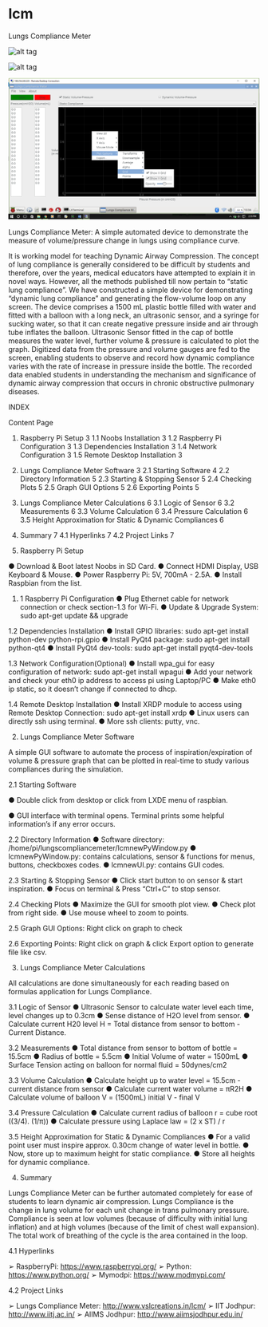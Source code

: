 # lcm
Lungs Compliance Meter

![alt tag](https://github.com/vsl-tech/lcm/blob/master/screen0.png)

![alt tag](https://github.com/vsl-tech/lcm/blob/master/screen2.png)

![alt tag](https://github.com/vsl-tech/lcm/blob/master/screen3.png)

Lungs Compliance Meter: A simple automated device to demonstrate the measure of volume/pressure change in lungs using compliance curve.

 


It is working model for teaching Dynamic Airway Compression. The concept of lung compliance is generally considered to be difficult by students and therefore, over the years, medical educators have attempted to explain it in novel ways. However, all the methods published till now pertain to “static lung compliance”. We have constructed a simple device for demonstrating “dynamic lung compliance” and generating the flow-volume loop on any screen. The device comprises a 1500 mL plastic bottle filled with water and fitted with a balloon with a long neck, an ultrasonic sensor, and a syringe for sucking water, so that it can create negative pressure inside and air through tube inflates the balloon. Ultrasonic Sensor fitted in the cap of bottle measures the water level, further volume & pressure is calculated to plot the graph. Digitized data from the pressure and volume gauges are fed to the screen, enabling students to observe and record how dynamic compliance varies with the rate of increase in pressure inside the bottle. The recorded data enabled students in understanding the mechanism and significance of dynamic airway compression that occurs in chronic obstructive pulmonary diseases.

INDEX

Content	Page
1. Raspberry Pi Setup	3
   1.1 Noobs Installation	3
   1.2 Raspberry Pi Configuration	3
   1.3 Dependencies Installation	3
   1.4 Network Configuration	3
   1.5 Remote Desktop Installation	3
2. Lungs Compliance Meter Software	3
   2.1 Starting Software	4
   2.2 Directory Information	5
   2.3 Starting & Stopping Sensor	5
   2.4 Checking Plots	5
   2.5 Graph GUI Options	5
   2.6 Exporting Points	5
3. Lungs Compliance Meter Calculations	6
   3.1 Logic of Sensor	6
   3.2 Measurements	6
   3.3 Volume Calculation	6
   3.4 Pressure Calculation	6
   3.5 Height Approximation for Static & Dynamic Compliances	6
4. Summary	7
   4.1 Hyperlinks	7
   4.2 Project Links	7





1. Raspberry Pi Setup

●	Download & Boot latest Noobs in SD Card.
●	Connect HDMI Display, USB Keyboard & Mouse.
●	Power Raspberry Pi: 5V, 700mA - 2.5A.
●	Install Raspbian from the list.

1. 1 Raspberry Pi Configuration
●	Plug Ethernet cable for network connection or check section-1.3 for Wi-Fi.
●	Update & Upgrade System: sudo apt-get update && upgrade

1.2 Dependencies Installation
●	Install GPIO libraries: sudo apt-get install python-dev python-rpi.gpio
●	Install PyQt4 package: sudo apt-get install python-qt4
●	Install PyQt4 dev-tools: sudo apt-get install pyqt4-dev-tools

1.3 Network Configuration(Optional)
●	Install wpa_gui for easy configuration of network: sudo apt-get install wpagui
●	Add your network and check your eth0 ip address to access pi using Laptop/PC
●	Make eth0 ip static, so it doesn’t change if connected to dhcp.

1.4 Remote Desktop Installation
●	Install XRDP module to access using Remote Desktop Connection:
            sudo apt-get install xrdp
●	Linux users can directly ssh using terminal.
●	More ssh clients: putty, vnc.




2. Lungs Compliance Meter Software

A simple GUI software to automate the process of inspiration/expiration of volume & pressure graph that can be plotted in real-time to study various compliances during the simulation.







2.1 Starting Software

●	Double click from desktop or click from LXDE menu of raspbian.
 


●	GUI interface with terminal opens. Terminal prints some helpful information’s if any error occurs.
 



2.2 Directory Information
●	Software directory: /home/pi/lungscompliancemeter/lcmnewPyWindow.py
●	lcmnewPyWindow.py: contains calculations, sensor & functions for menus, buttons, checkboxes codes.
●	lcmnewUI.py: contains GUI codes.

2.3 Starting & Stopping Sensor
●	Click start button to on sensor & start inspiration.
●	Focus on terminal & Press “Ctrl+C” to stop sensor.

2.4 Checking Plots
●	Maximize the GUI for smooth plot view.
●	Check plot from right side.
●	Use mouse wheel to zoom to points.

2.5 Graph GUI Options: Right click on graph to check

  


2.6 Exporting Points: Right click on graph & click Export option to generate file like csv.



3. Lungs Compliance Meter Calculations

All calculations are done simultaneously for each reading based on formulas application for Lungs Compliance.

3.1 Logic of Sensor
●	Ultrasonic Sensor to calculate water level each time, level changes up to 0.3cm
●	Sense distance of H2O level from sensor.
●	Calculate current H20 level H = Total distance from sensor to bottom - Current Distance.

3.2 Measurements
●	Total distance from sensor to bottom of bottle = 15.5cm
●	Radius of bottle = 5.5cm
●	Initial Volume of water = 1500mL
●	Surface Tension acting on balloon for normal fluid = 50dynes/cm2

3.3 Volume Calculation
●	Calculate height up to water level = 15.5cm - current distance from sensor
●	Calculate current water volume = πR2H
●	Calculate volume of balloon V = (1500mL) initial V - final V

3.4 Pressure Calculation
●	Calculate current radius of balloon r = cube root ((3/4). (1/π))
●	Calculate pressure using Laplace law = (2 x ST) / r

3.5 Height Approximation for Static & Dynamic Compliances
●	For a valid point user must inspire approx. 0.30cm change of water level in bottle.
●	Now, store up to maximum height for static compliance.
●	Store all heights for dynamic compliance.














4. Summary

Lungs Compliance Meter can be further automated completely for ease of students to learn dynamic air compression. Lungs Compliance is the change in lung volume for each unit change in trans pulmonary pressure. Compliance is seen at low volumes (because of difficulty with initial lung inflation) and at high volumes (because of the limit of chest wall expansion). The total work of breathing of the cycle is the area contained in the loop.






4.1 Hyperlinks

➢	RaspberryPi: https://www.raspberrypi.org/
➢	Python: https://www.python.org/
➢	Mymodpi: https://www.modmypi.com/








4.2 Project Links

➢	Lungs Compliance Meter: http://www.vslcreations.in/lcm/
➢	IIT Jodhpur: http://www.iitj.ac.in/
➢	AIIMS Jodhpur: http://www.aiimsjodhpur.edu.in/

